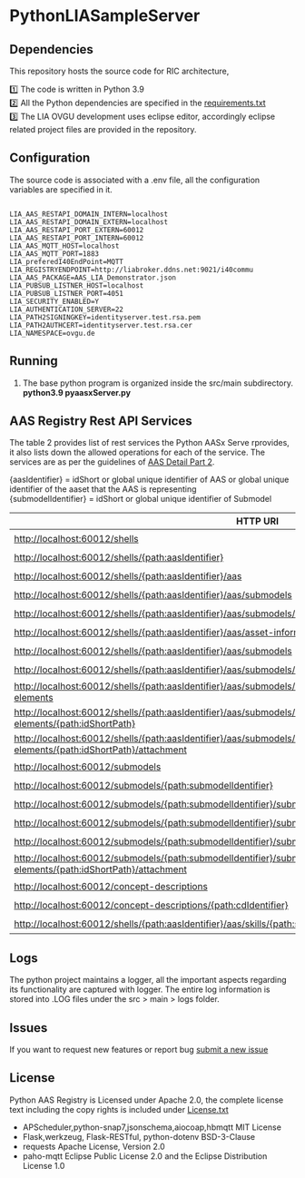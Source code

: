 # PythonLIASampleServer

## Dependencies

This repository hosts the source code for RIC architecture, 

:one: The  code is written in Python 3.9 <br />
:two: All the Python dependencies are specified in the [requirements.txt](https://github.com/harishpakala/PythonAASxServer/blob/master/requirements.txt) <br />
:three: The LIA OVGU development uses eclipse editor, accordingly eclipse related project files are provided in the repository.

## Configuration
The source code is associated with a .env file, all the configuration variables are specified in it.
<pre><code>
LIA_AAS_RESTAPI_DOMAIN_INTERN=localhost
LIA_AAS_RESTAPI_DOMAIN_EXTERN=localhost
LIA_AAS_RESTAPI_PORT_EXTERN=60012
LIA_AAS_RESTAPI_PORT_INTERN=60012
LIA_AAS_MQTT_HOST=localhost
LIA_AAS_MQTT_PORT=1883
LIA_preferedI40EndPoint=MQTT
LIA_REGISTRYENDPOINT=http://liabroker.ddns.net:9021/i40commu
LIA_AAS_PACKAGE=AAS_LIA_Demonstrator.json
LIA_PUBSUB_LISTNER_HOST=localhost
LIA_PUBSUB_LISTNER_PORT=4051
LIA_SECURITY_ENABLED=Y
LIA_AUTHENTICATION_SERVER=22
LIA_PATH2SIGNINGKEY=identityserver.test.rsa.pem
LIA_PATH2AUTHCERT=identityserver.test.rsa.cer
LIA_NAMESPACE=ovgu.de
</code></pre>
## Running 
1) The base python program is organized inside the src/main subdirectory.  <br/>
<strong>python3.9 pyaasxServer.py</strong> <br/>

## AAS Registry Rest API Services
The table 2 provides list of rest services the Python AASx Serve rprovides, it also lists down the allowed operations for each of the service. The services are as per the guidelines of [AAS Detail Part 2](https://www.plattform-i40.de/PI40/Redaktion/DE/Downloads/Publikation/Details_of_the_Asset_Administration_Shell_Part_2_V1.html). 

{aasIdentifier} = idShort or global unique identifier of AAS or global unique identifier of the aaset that the AAS is representing <br />
{submodelIdentifier} = idShort or global unique identifier of Submodel <br />

|                         HTTP URI                                                 |        GET         |        PUT         |       DELETE       |     POST         |
|----------------------------------------------------------------------------------| ------------------ | ------------------ | ------------------ | -----------------|
|<http://localhost:60012/shells>                                                   | ✔️|❌|❌|✔️|
|<http://localhost:60012/shells/{path:aasIdentifier}>                              | ✔️|✔️|✔️|❌|
|<http://localhost:60012/shells/{path:aasIdentifier}/aas>                          | ✔️|✔️|❌|❌|
|<http://localhost:60012/shells/{path:aasIdentifier}/aas/submodels>                | ✔️|❌|❌|✔️|
|<http://localhost:60012/shells/{path:aasIdentifier}/aas/submodels/{path:submodelIdentifier}>| ❌|❌|✔️|❌|
|<http://localhost:60012/shells/{path:aasIdentifier}/aas/asset-information>        | ✔️|✔️|❌|❌|
|<http://localhost:60012/shells/{path:aasIdentifier}/aas/submodels>        | ✔️|❌|❌|❌|
|<http://localhost:60012/shells/{path:aasIdentifier}/aas/submodels/{path:submodelIdentifier}/submodel>         | ✔️|✔️|❌|❌|
|<http://localhost:60012/shells/{path:aasIdentifier}/aas/submodels/{path:submodelIdentifier}/submodel/submodel-elements>    | ✔️|❌|❌|✔️|
|<http://localhost:60012/shells/{path:aasIdentifier}/aas/submodels/{path:submodelIdentifier}/submodel/submodel-elements/{path:idShortPath}>| ✔️|✔️|✔️|✔️|
|<http://localhost:60012/shells/{path:aasIdentifier}/aas/submodels/{path:submodelIdentifier}/submodel/submodel-elements/{path:idShortPath}/attachment> | ✔️|✔️|❌|❌|
|<http://localhost:60012/submodels> | ✔️|❌|❌|✔️|
|<http://localhost:60012/submodels/{path:submodelIdentifier}> | ✔️|✔️|❌|❌|
|<http://localhost:60012/submodels/{path:submodelIdentifier}/submodel> | ✔️|✔️|❌|❌|
|<http://localhost:60012/submodels/{path:submodelIdentifier}/submodel/submodel-elements> | ✔️|❌|❌|✔️|
|<http://localhost:60012/submodels/{path:submodelIdentifier}/submodel/submodel-elements/{path:idShortPath}> | ✔️|✔️|✔️|✔️|
|<http://localhost:60012/submodels/{path:submodelIdentifier}/submodel/submodel-elements/{path:idShortPath}/attachment>| ✔️|✔️|❌|❌|
|<http://localhost:60012/concept-descriptions>| ✔️|❌|❌|✔️|
|<http://localhost:60012/concept-descriptions/{path:cdIdentifier}>| ✔️|✔️|✔️|❌|
|<http://localhost:60012/shells/{path:aasIdentifier}/aas/skills/{path:skillName}/skillName>| ❌|❌|❌|✔️|


## Logs
The python project maintains a logger, all the important aspects regarding its functionality  are captured with logger. The entire log information is stored into .LOG files under the src &gt; main &gt; logs folder.

## Issues
If you want to request new features or report bug [submit a new issue](https://github.com/admin-shell-io/python-aas-registry/issues/new)

## License

Python AAS Registry is Licensed under Apache 2.0, the complete license text including the copy rights is included under [License.txt](https://github.com/harishpakala/PythonAASxServer/blob/main/LICENSE.txt)

* APScheduler,python-snap7,jsonschema,aiocoap,hbmqtt MIT License <br />
* Flask,werkzeug, Flask-RESTful, python-dotenv BSD-3-Clause <br />
* requests Apache License, Version 2.0 <br />
* paho-mqtt Eclipse Public License 2.0 and the Eclipse Distribution License 1.0 <br />

